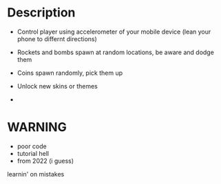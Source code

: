 # Description
* Control player using accelerometer of your mobile device (lean your phone to differnt directions)
* Rockets and bombs spawn at random locations, be aware and dodge them
* Coins spawn randomly, pick them up
* Unlock new skins or themes

* 
# WARNING
* poor code
* tutorial hell
* from 2022 (i guess)
  
learnin' on mistakes
 

